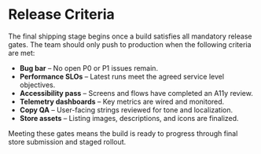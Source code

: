# Release Criteria

The final shipping stage begins once a build satisfies all mandatory release gates. The team should only push to production when the following criteria are met:

- **Bug bar** – No open P0 or P1 issues remain.
- **Performance SLOs** – Latest runs meet the agreed service level objectives.
- **Accessibility pass** – Screens and flows have completed an A11y review.
- **Telemetry dashboards** – Key metrics are wired and monitored.
- **Copy QA** – User-facing strings reviewed for tone and localization.
- **Store assets** – Listing images, descriptions, and icons are finalized.

Meeting these gates means the build is ready to progress through final store submission and staged rollout.
